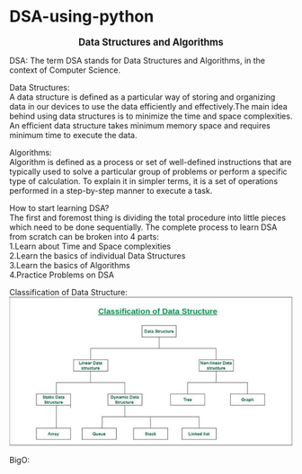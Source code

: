 # DSA-using-python
**<p align="center">
<span style="font-size: larger;">Data Structures and Algorithms</span></p>**

DSA: The term DSA stands for Data Structures and Algorithms, in the context of Computer Science.

Data Structures:<br>
A data structure is defined as a particular way of storing and organizing data in our devices to use the data efficiently and effectively.The main idea behind using data structures is to minimize the time and space complexities. An efficient data structure takes minimum memory space and requires minimum time to execute the data.

Algorithms:<br>
Algorithm is defined as a process or set of well-defined instructions that are typically used to solve a particular group of problems or perform a specific type of calculation. To explain it in simpler terms, it is a set of operations performed in a step-by-step manner to execute a task.

How to start learning DSA?<br>
The first and foremost thing is dividing the total procedure into little pieces which need to be done sequentially.
The complete process to learn DSA from scratch can be broken into 4 parts:<br>
1.Learn about Time and Space complexities<br>
2.Learn the basics of individual Data Structures<br>
3.Learn the basics of Algorithms<br>
4.Practice Problems on DSA<br>



Classification of Data Structure:<br>
![](DataStructure.jpg)


BigO:

